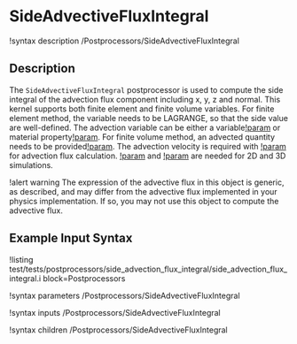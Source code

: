 # SideAdvectiveFluxIntegral

!syntax description /Postprocessors/SideAdvectiveFluxIntegral

## Description

The `SideAdvectiveFluxIntegral` postprocessor is used to compute the side integral of the advection flux component including x, y, z and normal. This kernel supports both finite element and finite volume variables. For finite element method, the variable needs to be LAGRANGE, so that the side value are well-defined. The advection variable can be either a variable[!param](/Postprocessors/SideAdvectiveFluxIntegral/advected_variable) or material property[!param](/Postprocessors/SideAdvectiveFluxIntegral/advected_mat_prop). For finite volume method, an advected quantity needs to be provided[!param](/Postprocessors/SideAdvectiveFluxIntegral/advected_quantity). The advection velocity is required with [!param](/Postprocessors/SideAdvectiveFluxIntegral/vel_x) for advection flux calculation. [!param](/Postprocessors/SideAdvectiveFluxIntegral/vel_y) and [!param](/Postprocessors/SideAdvectiveFluxIntegral/vel_z) are needed for 2D and 3D simulations.

!alert warning
The expression of the advective flux in this object is generic, as described, and may differ from the advective flux implemented in your physics implementation. If so, you may not use this object to compute the advective flux.

## Example Input Syntax

!listing test/tests/postprocessors/side_advection_flux_integral/side_advection_flux_integral.i block=Postprocessors

!syntax parameters /Postprocessors/SideAdvectiveFluxIntegral

!syntax inputs /Postprocessors/SideAdvectiveFluxIntegral

!syntax children /Postprocessors/SideAdvectiveFluxIntegral
